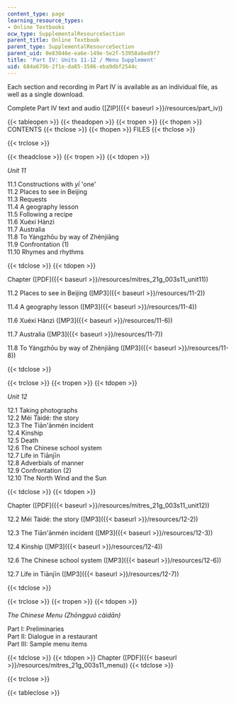 ```yaml
---
content_type: page
learning_resource_types:
- Online Textbooks
ocw_type: SupplementalResourceSection
parent_title: Online Textbook
parent_type: SupplementalResourceSection
parent_uid: 0e83046e-ea6e-149e-5e2f-53958a6ed9f7
title: 'Part IV: Units 11-12 / Menu Supplement'
uid: 684a679b-2f1e-da85-3506-eba9dbf2544c
---
```


Each section and recording in Part IV is available as an individual file, as well as a single download.

Complete Part IV text and audio ([ZIP]({{< baseurl >}}/resources/part_iv))

{{< tableopen >}}
{{< theadopen >}}
{{< tropen >}}
{{< thopen >}}
CONTENTS
{{< thclose >}}
{{< thopen >}}
FILES
{{< thclose >}}

{{< trclose >}}

{{< theadclose >}}
{{< tropen >}}
{{< tdopen >}}


_Unit 11_

11.1 Constructions with _yī_ 'one'  
11.2 Places to see in Beijing  
11.3 Requests  
11.4 A geography lesson  
11.5 Following a recipe  
11.6 Xuéxí Hànzì  
11.7 Australia  
11.8 To Yángzhōu by way of Zhènjiāng  
11.9 Confrontation (1)  
11.10 Rhymes and rhythms


{{< tdclose >}}
{{< tdopen >}}


Chapter ([PDF]({{< baseurl >}}/resources/mitres_21g_003s11_unit11))

11.2 Places to see in Beijing ([MP3]({{< baseurl >}}/resources/11-2))

11.4 A geography lesson ([MP3]({{< baseurl >}}/resources/11-4))

11.6 Xuéxí Hànzì ([MP3]({{< baseurl >}}/resources/11-6))

11.7 Australia ([MP3]({{< baseurl >}}/resources/11-7))

11.8 To Yángzhōu by way of Zhènjiāng ([MP3]({{< baseurl >}}/resources/11-8))


{{< tdclose >}}

{{< trclose >}}
{{< tropen >}}
{{< tdopen >}}


_Unit 12_

12.1 Taking photographs  
12.2 Méi Tàidé: the story  
12.3 The Tiān'ānmén incident  
12.4 Kinship  
12.5 Death  
12.6 The Chinese school system  
12.7 Life in Tiānjīn  
12.8 Adverbials of manner  
12.9 Confrontation (2)  
12.10 The North Wind and the Sun


{{< tdclose >}}
{{< tdopen >}}


Chapter ([PDF]({{< baseurl >}}/resources/mitres_21g_003s11_unit12))

12.2 Méi Tàidé: the story ([MP3]({{< baseurl >}}/resources/12-2))

12.3 The Tiān'ānmén incident ([MP3]({{< baseurl >}}/resources/12-3))

12.4 Kinship ([MP3]({{< baseurl >}}/resources/12-4))

12.6 The Chinese school system ([MP3]({{< baseurl >}}/resources/12-6))

12.7 Life in Tiānjīn ([MP3]({{< baseurl >}}/resources/12-7))


{{< tdclose >}}

{{< trclose >}}
{{< tropen >}}
{{< tdopen >}}


_The Chinese Menu (Zhōngguó càidān)_

Part I: Preliminaries  
Part II: Dialogue in a restaurant  
Part III: Sample menu items


{{< tdclose >}}
{{< tdopen >}}
Chapter ([PDF]({{< baseurl >}}/resources/mitres_21g_003s11_menu))
{{< tdclose >}}

{{< trclose >}}

{{< tableclose >}}